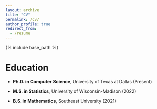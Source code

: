 ```yaml
---
layout: archive
title: "CV"
permalink: /cv/
author_profile: true
redirect_from:
  - /resume
---
```


{% include base_path %}

Education
======

* **Ph.D. in Computer Science**, University of Texas at Dallas (Present)

* **M.S. in Statistics**, University of Wisconsin-Madison (2022)

* **B.S. in Mathematics**, Southeast University (2021)
  


